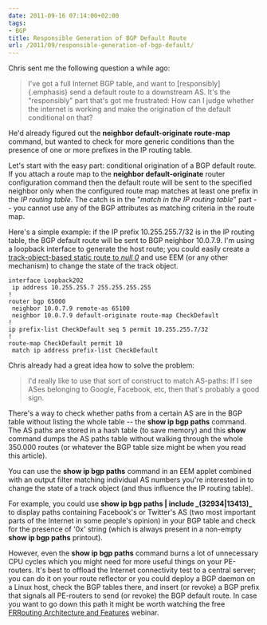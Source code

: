 ```yaml
---
date: 2011-09-16 07:14:00+02:00
tags:
- BGP
title: Responsible Generation of BGP Default Route
url: /2011/09/responsible-generation-of-bgp-default/
---
```

Chris sent me the following question a while ago:

> I\'ve got a full Internet BGP table, and want to [responsibly]{.emphasis} send a default route to a downstream AS. It\'s the \"responsibly\" part that\'s got me frustrated: How can I judge whether the internet is working and make the origination of the default conditional on that?

He'd already figured out the **neighbor default-originate route-map** command, but wanted to check for more generic conditions than the presence of one or more prefixes in the IP routing table.
<!--more-->
Let's start with the easy part: conditional origination of a BGP default route. If you attach a route map to the **neighbor default-originate** router configuration command then the default route will be sent to the specified neighbor only when the configured route map matches at least one prefix in the *IP routing table*. The catch is in the "*match in the IP routing table*" part -- you cannot use any of the BGP attributes as matching criteria in the route map.

Here's a simple example: if the IP prefix 10.255.255.7/32 is in the IP routing table, the BGP default route will be sent to BGP neighbor 10.0.7.9. I'm using a loopback interface to generate the host route; you could easily create a [track-object-based static route to *null 0*](/2011/09/shut-down-bgp-session-based-on-tracked/) and use EEM (or any other mechanism) to change the state of the track object.

``` {.code}
interface Loopback202
 ip address 10.255.255.7 255.255.255.255
!
router bgp 65000
 neighbor 10.0.7.9 remote-as 65100
 neighbor 10.0.7.9 default-originate route-map CheckDefault
!
ip prefix-list CheckDefault seq 5 permit 10.255.255.7/32
!
route-map CheckDefault permit 10
 match ip address prefix-list CheckDefault
```

Chris already had a great idea how to solve the problem:

> I\'d really like to use that sort of construct to match AS-paths: If I see ASes belonging to Google, Facebook, etc, then that\'s probably a good sign.

There's a way to check whether paths from a certain AS are in the BGP table without listing the whole table -- the **show ip bgp paths** command. The AS paths are stored in a hash table (to save memory) and this **show** command dumps the AS paths table without walking through the whole 350.000 routes (or whatever the BGP table size might be when you read this article).

You can use the **show ip bgp paths** command in an EEM applet combined with an output filter matching individual AS numbers you're interested in to change the state of a track object (and thus influence the IP routing table).

For example, you could use **show ip bgp paths \| include \_(32934\|13413)\_** to display paths containing Facebook's or Twitter's AS (two most important parts of the Internet in some people's opinion) in your BGP table and check for the presence of '0x' string (which is always present in a non-empty **show ip bgp paths** printout).

However, even the **show ip bgp paths** command burns a lot of unnecessary CPU cycles which you might need for more useful things on your PE-routers. It's best to offload the Internet connectivity test to a central server; you can do it on your route reflector or you could deploy a BGP daemon on a Linux host, check the BGP tables there, and insert (or revoke) a BGP prefix that signals all PE-routers to send (or revoke) the BGP default route. In case you want to go down this path it might be worth watching the free [FRRouting Architecture and Features](https://www.ipspace.net/FRR) webinar.
